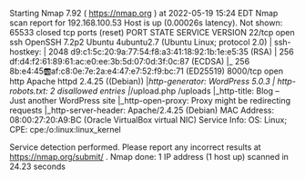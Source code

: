 Starting Nmap 7.92 ( https://nmap.org ) at 2022-05-19 15:24 EDT
Nmap scan report for 192.168.100.53
Host is up (0.00026s latency).
Not shown: 65533 closed tcp ports (reset)
PORT     STATE SERVICE VERSION
22/tcp   open  ssh     OpenSSH 7.2p2 Ubuntu 4ubuntu2.7 (Ubuntu Linux; protocol 2.0)
| ssh-hostkey: 
|   2048 d9:c1:5c:20:9a:77:54:f8:a3:41:18:92:1b:1e:e5:35 (RSA)
|   256 df:d4:f2:61:89:61:ac:e0:ee:3b:5d:07:0d:3f:0c:87 (ECDSA)
|_  256 8b:e4:45:ab:af:c8:0e:7e:2a:e4:47:e7:52:f9:bc:71 (ED25519)
8000/tcp open  http    Apache httpd 2.4.25 ((Debian))
|_http-generator: WordPress 5.0.3
| http-robots.txt: 2 disallowed entries 
|_/upload.php /uploads
|_http-title: Blog &#8211; Just another WordPress site
|_http-open-proxy: Proxy might be redirecting requests
|_http-server-header: Apache/2.4.25 (Debian)
MAC Address: 08:00:27:20:A9:BC (Oracle VirtualBox virtual NIC)
Service Info: OS: Linux; CPE: cpe:/o:linux:linux_kernel

Service detection performed. Please report any incorrect results at https://nmap.org/submit/ .
Nmap done: 1 IP address (1 host up) scanned in 24.23 seconds
